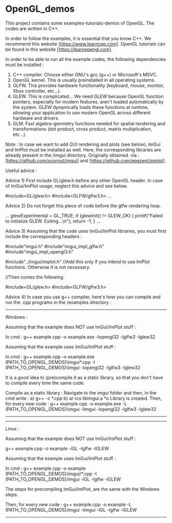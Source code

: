 # OpenGL_demos

This project contains some examples-tutorials-demos of OpenGL. The codes are written in C++.

In order to follow the examples, it is essential that you know C++. We recommend this website [https://www.learncpp.com].
OpenGL tutorials can be found in this website [https://learnopengl.com].

In order to be able to run all the example codes, the following dependencies must be installed :
1) C++ compiler. Choose either GNU's gcc (g++) or Microsoft's MSVC.
2) OpenGL kernel. This is usually preinstalled in all operating systems.
3) GLFW. This provides hardware functionality (keyboard, mouse, monitor, Xbox controller, etc...).
4) GLEW. This is complicated... We need GLEW because OpenGL function pointers, especially for modern features, aren't loaded automatically by the system. GLEW
   dynamically loads these functions at runtime, allowing your application to use modern OpenGL across different hardware and drivers.
5) GLM. Fast algebra-geometry functions needed for spatial rendering and transformations (dot product, cross product, matrix multiplication, etc...).

Note : In case we want to add GUI rendering and plots (see below), ImGui and ImPlot must be installed as well. Here, the corresponding libraries are already present
in the /imgui directory. Originally obtained. via : [https://github.com/ocornut/imgui] and [https://github.com/epezent/implot].


Useful advice :

Advice 1) First include GL/glew.h before any other OpenGL header. In case of ImGui/ImPlot usage, neglect this advice and see below.

#include<GL/glew.h>
#include<GLFW/glfw3.h>
...



Advice 2) Do not forget this piece of code before the glfw rendering loop.

...
glewExperimental = GL_TRUE;
if (glewInit() != GLEW_OK)
{
    printf("Failed to initialize GLEW. Exiting...\n");
    return -1;
}
...

Advice 3) Assuming that the code uses ImGui/ImPlot libraries, you must first include the corresponding headers :

#include"imgui.h"
#include"imgui_impl_glfw.h"
#include"imgui_impl_opengl3.h"

#include"../imgui/implot.h" //Add this only if you intend to use ImPlot functions. Otherwise it is not necessary.

//Then comes the following.

#include<GL/glew.h>
#include<GLFW/glfw3.h>


Advice 4) In case you use g++ compiler, here's how you can compile and run the .cpp programs in the /examples directory :

-------------------------------------------------------------------------------------------------------------------------------------------------

Windows :

Assuming that the example does NOT use ImGui/ImPlot stuff :

In cmd : g++ example.cpp -o example.exe -lopengl32 -lglfw3 -lglew32

Assuming that the example uses ImGui/ImPlot stuff :

In cmd : g++ example.cpp -o example.exe (PATH_TO_OPENGL_DEMOS)\imgui\*.cpp -I (PATH_TO_OPENGL_DEMOS)\imgui -lopengl32 -lglfw3 -lglew32

It is a good idea to (pre)compile it as a static library, so that you don't have to compile every time the same code.

Compile as a static library : Navigate to the imgui folder and then, in the cmd write :
a) g++ -c *.cpp
b) ar rcs libimgui.a *o
Library is created.
Then, for every new code : g++ example.cpp -o example.exe -L (PATH_TO_OPENGL_DEMOS)\imgui -limgui -lopengl32 -lglfw3 -lglew32

-------------------------------------------------------------------------------------------------------------------------------------------------

-------------------------------------------------------------------------------------------------------------------------------------------------

Linux :

Assuming that the example does NOT use ImGui/ImPlot stuff :

g++ example.cpp -o example -lGL -lglfw -lGLEW

Assuming that the example uses ImGui/ImPlot stuff :

In cmd : g++ example.cpp -o example (PATH_TO_OPENGL_DEMOS)/imgui/*.cpp -I (PATH_TO_OPENGL_DEMOS)/imgui -lGL -lglfw -lGLEW

The steps for precompiling ImGui/ImPlot, are the same with the Windows steps.

Then, for every new code : g++ example.cpp -o example -L (PATH_TO_OPENGL_DEMOS)/imgui -limgui -lGL -lglfw -lGLEW

-------------------------------------------------------------------------------------------------------------------------------------------------
